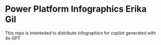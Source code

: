 # Power Platform Infographics Erika Gil
This repo is intenteded to distribute infographics for copilot generated with 4o GPT
